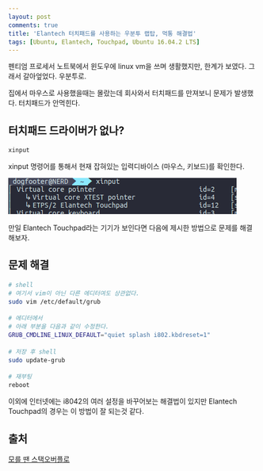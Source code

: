 ```yaml
---
layout: post
comments: true
title: 'Elantech 터치패드를 사용하는 우분투 랩탑, 먹통 해결법'
tags: [Ubuntu, Elantech, Touchpad, Ubuntu 16.04.2 LTS]
---
```


펜티엄 프로세서 노트북에서 윈도우에 linux vm을 쓰며 생활했지만, 한계가 보였다. 그래서 갈아엎었다. 우분투로.

집에서 마우스로 사용했을때는 몰랐는데 회사와서 터치패드를 만져보니 문제가 발생했다. 터치패드가 안먹힌다.

## 터치패드 드라이버가 없나?

```bash
xinput
```

xinput 명령어를 통해서 현재 잡혀있는 입력디바이스 (마우스, 키보드)를 확인한다.

![xinput_img](../img/xinput.png)

만일 Elantech Touchpad라는 기기가 보인다면 다음에 제시한 방법으로 문제를 해결해보자.

## 문제 해결

```bash
# shell
# 여기서 vim이 아닌 다른 에디터여도 상관없다.
sudo vim /etc/default/grub

# 에디터에서
# 아래 부분을 다음과 같이 수정한다.
GRUB_CMDLINE_LINUX_DEFAULT="quiet splash i802.kbdreset=1"

# 저장 후 shell
sudo update-grub

# 재부팅
reboot
```

이외에 인터넷에는 i8042의 여러 설정을 바꾸어보는 해결법이 있지만 Elantech Touchpad의 경우는 이 방법이 잘 되는것 같다.



## 출처

[모를 땐 스택오버플로](https://askubuntu.com/questions/636350/elantech-touchpad-not-detected-anymore-on-ubuntu-15)

